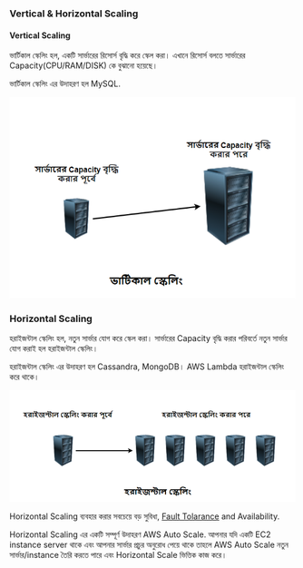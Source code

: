 ### Vertical & Horizontal Scaling

#### Vertical Scaling

ভার্টিকাল স্কেলিং হল, একটি সার্ভারের রিসোর্স বৃদ্ধি করে স্কেল করা। এখানে রিসোর্স বলতে সার্ভারের Capacity(CPU/RAM/DISK) কে বুঝানো হয়েছে।

ভার্টিকাল স্কেলিং এর উদাহরণ হল MySQL.

<p align="center">
  <img src="./images/vertical-scaling.png" alt="Vertical Scaling">
</p>

### Horizontal Scaling

হরাইজন্টাল স্কেলিং হল, নতুন সার্ভার যোগ করে স্কেল করা। সার্ভারের Capacity বৃদ্ধি করার পরিবর্তে নতুন সার্ভার যোগ করাই হল হরাইজন্টাল স্কেলিং।

হরাইজন্টাল স্কেলিং এর উদাহরণ হল Cassandra, MongoDB। AWS Lambda হরাইজন্টাল স্কেলিং করে থাকে।

<p align="center">
  <img src="./images/horizontal-scaling.png" alt="Horizontal Scaling">
</p>

Horizontal Scaling ব্যবহার করার সবচেয়ে বড় সুবিধা, <a href="./sections/reliability/README.md" target="_blank">Fault Tolarance</a> and Availability.

Horizontal Scaling এর একটি সম্পূর্ণ উদাহরণ AWS Auto Scale. আপনার যদি একটি EC2 instance server থাকে এবং আপনার সার্ভার প্রচুর অনুরোধ পেয়ে থাকে তাহলে AWS Auto Scale নতুন সার্ভার/instance তৈরি করতে পারে এবং Horizontal Scale ভিত্তিক কাজ করে।
